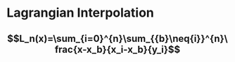 # Lagrangian Interpolation
## $$L_n(x)=\sum_{i=0}^{n}\sum_{{b}\neq{i}}^{n}\frac{x-x_b}{x_i-x_b}{y_i}$$
